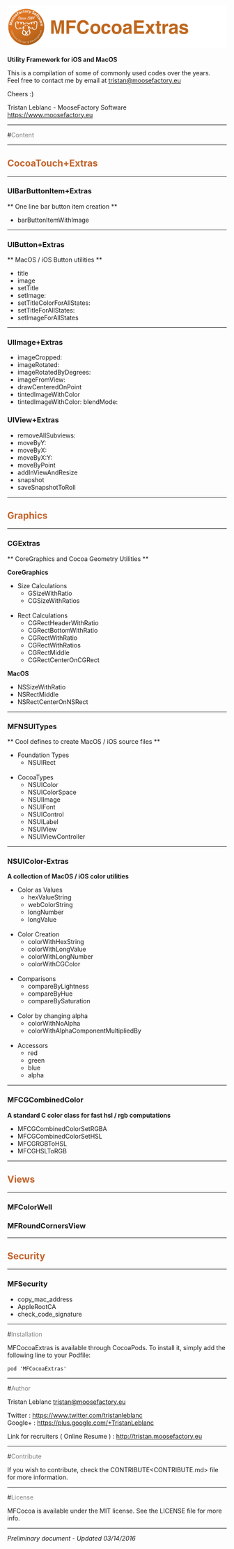 ![MooseFactoryLogo](Documentation/MFFoundation_Header.png)

**Utility Framework for iOS and MacOS**


This is a compilation of some of commonly used codes over the years.  
Feel free to contact me by email at <tristan@moosefactory.eu>

Cheers :)

Tristan Leblanc - MooseFactory Software  
<https://www.moosefactory.eu>

----

#<font color='#808080'>Content</font>

----

## <font color='#C3642C'>CocoaTouch+Extras</font>

----

### UIBarButtonItem+Extras

** One line bar button item creation **

- barButtonItemWithImage

----

### UIButton+Extras

** MacOS / iOS Button utilities **

- title
- image
- setTitle
- setImage:
- setTitleColorForAllStates:
- setTitleForAllStates:
- setImageForAllStates

----

### UIImage+Extras

- imageCropped:
- imageRotated:
- imageRotatedByDegrees:
- imageFromView:
- drawCenteredOnPoint
- tintedImageWithColor
- tintedImageWithColor: blendMode:

### UIView+Extras

- removeAllSubviews:
- moveByY:
- moveByX:
- moveByX:Y:
- moveByPoint
- addInViewAndResize
- snapshot
- saveSnapshotToRoll

----

## <font color='#C3642C'>Graphics</font>

----

### CGExtras

** CoreGraphics and Cocoa Geometry Utilities **

**CoreGraphics**

- Size Calculations
	- GSizeWithRatio
	- CGSizeWithRatios<br><br>
- Rect Calculations
	- CGRectHeaderWithRatio
	- CGRectBottomWithRatio
	- CGRectWithRatio
	- CGRectWithRatios
	- CGRectMiddle
	- CGRectCenterOnCGRect

**MacOS**

- NSSizeWithRatio
- NSRectMiddle
- NSRectCenterOnNSRect


----

### MFNSUITypes

** Cool defines to create MacOS / iOS source files **

- Foundation Types
	- NSUIRect<br><br>
- CocoaTypes
	- NSUIColor         
	- NSUIColorSpace    
	- NSUIImage         
	- NSUIFont          
	- NSUIControl       
	- NSUILabel         
	- NSUIView          
	- NSUIViewController

----

### NSUIColor-Extras

**A collection of MacOS / iOS color utilities**

- Color as Values
	- hexValueString
	- webColorString
	- longNumber
	- longValue<br><br>
- Color Creation
	- colorWithHexString
	- colorWithLongValue
	- colorWithLongNumber
	- colorWithCGColor<br><br>
- Comparisons
	- compareByLightness
	- compareByHue
	- compareBySaturation<br><br>
- Color by changing alpha
	- colorWithNoAlpha
	- colorWithAlphaComponentMultipliedBy<br><br>
- Accessors
	- red
	- green
	- blue
	- alpha

----

### MFCGCombinedColor

**A standard C color class for fast hsl / rgb computations**

- MFCGCombinedColorSetRGBA
- MFCGCombinedColorSetHSL
- MFCGRGBToHSL
- MFCGHSLToRGB

----

## <font color='#C3642C'>Views</font>

----

### MFColorWell

### MFRoundCornersView

----

## <font color='#C3642C'>Security</font>

----

### MFSecurity

- copy_mac_address
- AppleRootCA
- check_code_signature

----

#<font color='#808080'>Installation</font>

MFCocoaExtras is available through CocoaPods. To install it, simply add the following line to your Podfile:

	pod 'MFCocoaExtras'


----


#<font color='#808080'>Author</font>

Tristan Leblanc <tristan@moosefactory.eu>

Twitter     :	<https://www.twitter.com/tristanleblanc>  
Google+     :	<https://plus.google.com/+TristanLeblanc>  

Link for recruiters ( Online Resume ) : <http://tristan.moosefactory.eu>

----

#<font color='#808080'>Contribute</font>

If you wish to contribute, check the CONTRIBUTE<CONTRIBUTE.md> file for more information.

***

#<font color='#808080'>License</font>

MFCocoa is available under the MIT license. See the LICENSE file for more info.

***

*Preliminary document - Updated 03/14/2016*